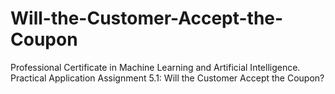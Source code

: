 # Will-the-Customer-Accept-the-Coupon
Professional Certificate in Machine Learning and Artificial Intelligence. Practical Application Assignment 5.1: Will the Customer Accept the Coupon?
